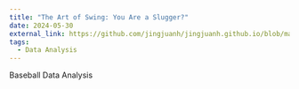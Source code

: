 ```yaml
---
title: "The Art of Swing: You Are a Slugger?"
date: 2024-05-30
external_link: https://github.com/jingjuanh/jingjuanh.github.io/blob/main/static/uploads/dsp.pdf?raw=true
tags:
  - Data Analysis
---
```


Baseball Data Analysis


<!--more-->
